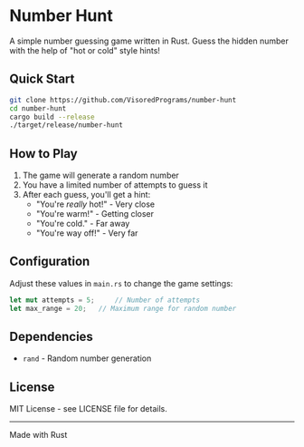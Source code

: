 # Number Hunt

A simple number guessing game written in Rust. Guess the hidden number with the help of "hot or cold" style hints!

## Quick Start

```bash
git clone https://github.com/VisoredPrograms/number-hunt
cd number-hunt
cargo build --release
./target/release/number-hunt
```

## How to Play

1. The game will generate a random number
2. You have a limited number of attempts to guess it
3. After each guess, you'll get a hint:
   - "You're _really_ hot!" - Very close
   - "You're warm!" - Getting closer
   - "You're cold." - Far away
   - "You're way off!" - Very far

## Configuration

Adjust these values in `main.rs` to change the game settings:

```rust
let mut attempts = 5;     // Number of attempts
let max_range = 20;   // Maximum range for random number
```

## Dependencies

- `rand` - Random number generation

## License

MIT License - see LICENSE file for details.

---

Made with Rust
